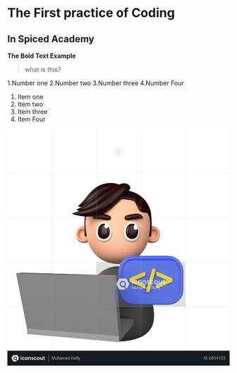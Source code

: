 #  The First practice of Coding
## In Spiced Academy


**The Bold Text Example**

> what is this?

1.Number one
2.Number two
3.Number three
4.Number Four


1. Item one
2. Item two
3. Item three
4. Item Four

![Image](Image.png)
